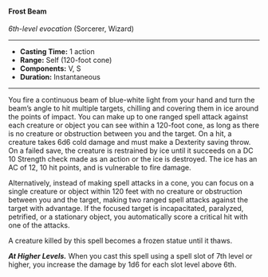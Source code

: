 #### Frost Beam
*6th-level evocation* (Sorcerer, Wizard)
___
- **Casting Time:** 1 action
- **Range:** Self (120-foot cone)
- **Components:** V, S
- **Duration:** Instantaneous
---
You fire a continuous beam of blue-white light from your hand and turn the beam’s angle to hit multiple targets, chilling and covering them in ice around the points of impact. You can make up to one ranged spell attack against each creature or object you can see within a 120-foot cone, as long as there is no creature or obstruction between you and the target. On a hit, a creature takes 6d6 cold damage and must make a Dexterity saving throw. On a failed save, the creature is restrained by ice until it succeeds on a DC 10 Strength check made as an action or the ice is destroyed. The ice has an AC of 12, 10 hit points, and is vulnerable to fire damage.

Alternatively, instead of making spell attacks in a cone, you can focus on a single creature or object within 120 feet with no creature or obstruction between you and the target, making two ranged spell attacks against the target with advantage. If the focused target is incapacitated, paralyzed, petrified, or a stationary object, you automatically score a critical hit with one of the attacks.

A creature killed by this spell becomes a frozen statue until it thaws.

***At Higher Levels.*** When you cast this spell using a spell slot of 7th level or higher, you increase the damage by 1d6 for each slot level above 6th.
